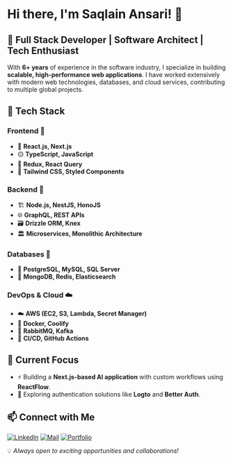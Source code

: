 # Hi there, I'm **Saqlain Ansari!** 👋

## 🚀 **Full Stack Developer | Software Architect | Tech Enthusiast**

With **6+ years** of experience in the software industry, I specialize in building **scalable, high-performance web applications**. I have worked extensively with modern web technologies, databases, and cloud services, contributing to multiple global projects.

## 🎨 **Tech Stack**

### **Frontend** 🎨

- 🎯 **React.js, Next.js**
- 🟡 **TypeScript, JavaScript**
- 🔄 **Redux, React Query**
- 🎨 **Tailwind CSS, Styled Components**

### **Backend** 🔧

- 🏗️ **Node.js, NestJS, HonoJS**
- 🌐 **GraphQL, REST APIs**
- 🗃️ **Drizzle ORM, Knex**
- 🏛️ **Microservices, Monolithic Architecture**

### **Databases** 💾

- 🐘 **PostgreSQL, MySQL, SQL Server**
- 🍃 **MongoDB, Redis, Elasticsearch**

### **DevOps & Cloud** ☁️

- ☁️ **AWS (EC2, S3, Lambda, Secret Manager)**
- 🐳 **Docker, Coolify**
- 📡 **RabbitMQ, Kafka**
- 🚀 **CI/CD, GitHub Actions**

<!-- ## 🔥 **Open Source & Contributions**

- 🛠️ Created an [**NPM package**](https://www.npmjs.com/) to validate and parse environment variables. -->

## 🎯 **Current Focus**

- ⚡ Building a **Next.js-based AI application** with custom workflows using **ReactFlow**.
- 🔐 Exploring authentication solutions like **Logto** and **Better Auth**.

## 📫 Connect with Me

[![LinkedIn](https://img.shields.io/badge/linkedin-%230099ff.svg?style=for-the-badge&logo=linkedin&logoColor=white)](https://www.linkedin.com/in/ansarisaqlain987/)
[![Mail](https://img.shields.io/badge/mail-%2340bf80.svg?style=for-the-badge&logo=linkedin&logoColor=white)](mailto:ansarisaqlain987@gmail.com)
[![Portfolio](https://img.shields.io/badge/portfolio-%23ffcc99.svg?style=for-the-badge&logo=linkedin&logoColor=white)](https://www.ansarisaqlain.com/)

💡 *Always open to exciting opportunities and collaborations!*

